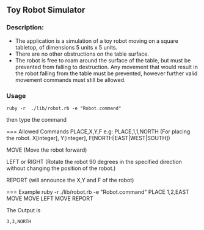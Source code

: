 ## Toy Robot Simulator
### Description:
- The application is a simulation of a toy robot moving on a square tabletop, of dimensions 5 units x 5 units.
- There are no other obstructions on the table surface.
- The robot is free to roam around the surface of the table, but must be prevented from falling to destruction. Any movement that would result in the robot falling from the table must be prevented, however further valid movement commands must still be allowed.

### Usage

    ruby -r  ./lib/robot.rb -e "Robot.command"

then type the command

=== Allowed Commands
PLACE,X,Y,F e.g: PLACE,1,1,NORTH (For placing the robot. X[integer], Y[integer], F[NORTH|EAST|WEST|SOUTH])

MOVE (Move the robot forward)

LEFT or RIGHT (Rotate the robot 90 degrees in the specified direction without changing the position of the robot.)

REPORT (will announce the X,Y and F of the robot)

=== Example
    ruby -r  ./lib/robot.rb -e "Robot.command"
    PLACE 1,2,EAST
    MOVE
    MOVE
    LEFT
    MOVE
    REPORT

The Output is

    3,3,NORTH